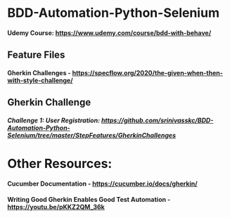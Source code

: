 # BDD-Automation-Python-Selenium

#### Udemy Course: https://www.udemy.com/course/bdd-with-behave/


## Feature Files
#### Gherkin Challenges - https://specflow.org/2020/the-given-when-then-with-style-challenge/

## Gherkin Challenge
##### Challenge 1:  User Registration:  https://github.com/srinivasskc/BDD-Automation-Python-Selenium/tree/master/StepFeatures/GherkinChallenges

# Other Resources:
#### Cucumber Documentation  -  https://cucumber.io/docs/gherkin/
#### Writing Good Gherkin Enables Good Test Automation -  https://youtu.be/pKKZ2QM_36k
